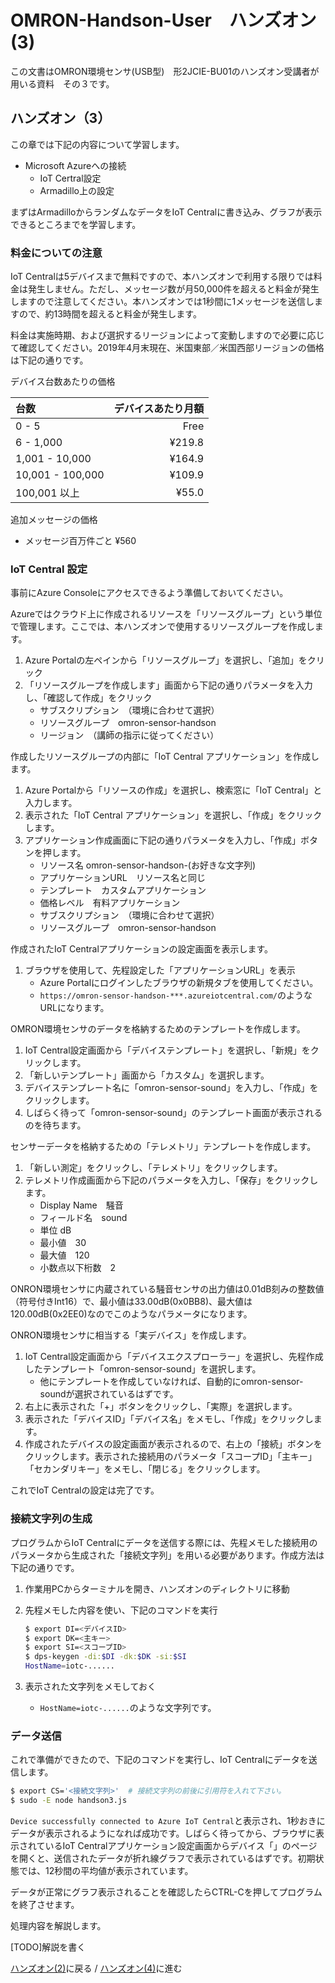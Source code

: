 # OMRON-Handson-User　ハンズオン (3)

この文書はOMRON環境センサ(USB型)　形2JCIE-BU01のハンズオン受講者が用いる資料　その３です。

## ハンズオン（3）

この章では下記の内容について学習します。

* Microsoft Azureへの接続
  * IoT Certral設定
  * Armadillo上の設定

まずはArmadilloからランダムなデータをIoT Centralに書き込み、グラフが表示できるところまでを学習します。

### 料金についての注意

IoT Centralは5デバイスまで無料ですので、本ハンズオンで利用する限りでは料金は発生しません。ただし、メッセージ数が月50,000件を超えると料金が発生しますので注意してください。本ハンズオンでは1秒間に1メッセージを送信しますので、約13時間を超えると料金が発生します。

料金は実施時期、および選択するリージョンによって変動しますので必要に応じて確認してください。2019年4月末現在、米国東部／米国西部リージョンの価格は下記の通りです。

デバイス台数あたりの価格

| 台数 | デバイスあたり月額 |
|:--|--:|
| 0 - 5 | Free |
| 6 - 1,000 |¥219.8 |
| 1,001 - 10,000 |¥164.9 |
| 10,001 - 100,000 |¥109.9 |
| 100,001 以上 |¥55.0 |

追加メッセージの価格

* メッセージ百万件ごと ¥560

### IoT Central 設定

事前にAzure Consoleにアクセスできるよう準備しておいてください。

Azureではクラウド上に作成されるリソースを「リソースグループ」という単位で管理します。ここでは、本ハンズオンで使用するリソースグループを作成します。

1. Azure Portalの左ペインから「リソースグループ」を選択し、「追加」をクリック
1. 「リソースグループを作成します」画面から下記の通りパラメータを入力し、「確認して作成」をクリック
    * サブスクリプション　（環境に合わせて選択）
    * リソースグループ　omron-sensor-handson
    * リージョン　（講師の指示に従ってください）

作成したリソースグループの内部に「IoT Central アプリケーション」を作成します。

1. Azure Portalから「リソースの作成」を選択し、検索窓に「IoT Central」と入力します。
1. 表示された「IoT Central アプリケーション」を選択し、「作成」をクリックします。
1. アプリケーション作成画面に下記の通りパラメータを入力し、「作成」ボタンを押します。
    * リソース名 omron-sensor-handson-(お好きな文字列)
    * アプリケーションURL　リソース名と同じ
    * テンプレート　カスタムアプリケーション
    * 価格レベル　有料アプリケーション
    * サブスクリプション　（環境に合わせて選択）
    * リソースグループ　omron-sensor-handson

作成されたIoT Centralアプリケーションの設定画面を表示します。

1. ブラウザを使用して、先程設定した「アプリケーションURL」を表示
    * Azure Portalにログインしたブラウザの新規タブを使用してください。
    * `https://omron-sensor-handson-***.azureiotcentral.com/`のようなURLになります。

OMRON環境センサのデータを格納するためのテンプレートを作成します。

1. IoT Central設定画面から「デバイステンプレート」を選択し、「新規」をクリックします。
1. 「新しいテンプレート」画面から「カスタム」を選択します。
1. デバイステンプレート名に「omron-sensor-sound」を入力し、「作成」をクリックします。
1. しばらく待って「omron-sensor-sound」のテンプレート画面が表示されるのを待ちます。

センサーデータを格納するための「テレメトリ」テンプレートを作成します。

1. 「新しい測定」をクリックし、「テレメトリ」をクリックします。
1. テレメトリ作成画面から下記のパラメータを入力し、「保存」をクリックします。
    * Display Name　騒音
    * フィールド名　sound
    * 単位 dB
    * 最小値　30
    * 最大値　120
    * 小数点以下桁数　2

ONRON環境センサに内蔵されている騒音センサの出力値は0.01dB刻みの整数値（符号付きInt16）で、最小値は33.00dB(0x0BB8)、最大値は120.00dB(0x2EE0)なのでこのようなパラメータになります。

ONRON環境センサに相当する「実デバイス」を作成します。

1. IoT Central設定画面から「デバイスエクスプローラー」を選択し、先程作成したテンプレート「omron-sensor-sound」を選択します。
    * 他にテンプレートを作成していなければ、自動的にomron-sensor-soundが選択されているはずです。
1. 右上に表示された「+」ボタンをクリックし、「実際」を選択します。
1. 表示された「デバイスID」「デバイス名」をメモし、「作成」をクリックします。
1. 作成されたデバイスの設定画面が表示されるので、右上の「接続」ボタンをクリックします。表示された接続用のパラメータ「スコープID」「主キー」「セカンダリキー」をメモし、「閉じる」をクリックします。

これでIoT Centralの設定は完了です。

### 接続文字列の生成

プログラムからIoT Centralにデータを送信する際には、先程メモした接続用のパラメータから生成された「接続文字列」を用いる必要があります。作成方法は下記の通りです。

1. 作業用PCからターミナルを開き、ハンズオンのディレクトリに移動
1. 先程メモした内容を使い、下記のコマンドを実行

    ```sh
    $ export DI=<デバイスID>
    $ export DK=<主キー>
    $ export SI=<スコープID>
    $ dps-keygen -di:$DI -dk:$DK -si:$SI
    HostName=iotc-......
    ```

1. 表示された文字列をメモしておく
    * `HostName=iotc-......`のような文字列です。

### データ送信

これで準備ができたので、下記のコマンドを実行し、IoT Centralにデータを送信します。

```sh
$ export CS='<接続文字列>'  # 接続文字列の前後に引用符を入れて下さい。
$ sudo -E node handson3.js
```

`Device successfully connected to Azure IoT Central`と表示され、1秒おきにデータが表示されるようになれば成功です。しばらく待ってから、ブラウザに表示されているIoT Centralアプリケーション設定画面からデバイス「」のページを開くと、送信されたデータが折れ線グラフで表示されているはずです。初期状態では、12秒間の平均値が表示されています。

データが正常にグラフ表示されることを確認したらCTRL-Cを押してプログラムを終了させます。

処理内容を解説します。

[TODO]解説を書く

[ハンズオン(2)](2.md)に戻る / [ハンズオン(4)](4.md)に進む

